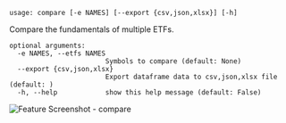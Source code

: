 ```
usage: compare [-e NAMES] [--export {csv,json,xlsx}] [-h]
```

Compare the fundamentals of multiple ETFs.

```
optional arguments:
  -e NAMES, --etfs NAMES
                        Symbols to compare (default: None)
  --export {csv,json,xlsx}
                        Export dataframe data to csv,json,xlsx file (default: )
  -h, --help            show this help message (default: False)
```
<img size="1400" alt="Feature Screenshot - compare" src="https://user-images.githubusercontent.com/85772166/142043975-65a7da44-a3db-47fb-89d4-62ab4d49b444.png">
